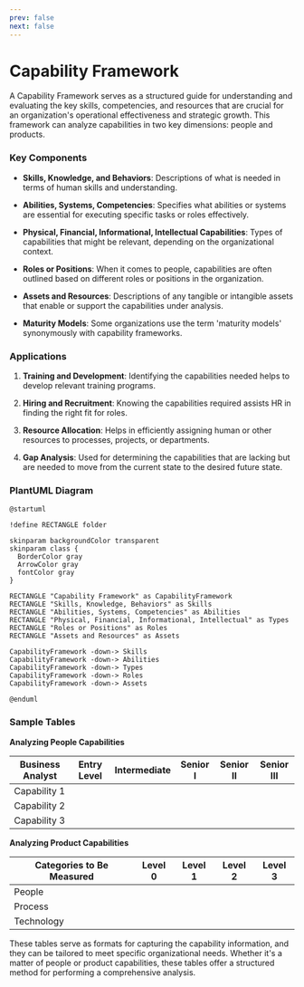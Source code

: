 ```yaml
---
prev: false
next: false
---
```


# Capability Framework

A Capability Framework serves as a structured guide for understanding and evaluating the key skills, competencies, and resources that are crucial for an organization's operational effectiveness and strategic growth. This framework can analyze capabilities in two key dimensions: people and products.

### Key Components

- **Skills, Knowledge, and Behaviors**: Descriptions of what is needed in terms of human skills and understanding.
- **Abilities, Systems, Competencies**: Specifies what abilities or systems are essential for executing specific tasks or roles effectively.
- **Physical, Financial, Informational, Intellectual Capabilities**: Types of capabilities that might be relevant, depending on the organizational context.

- **Roles or Positions**: When it comes to people, capabilities are often outlined based on different roles or positions in the organization.
- **Assets and Resources**: Descriptions of any tangible or intangible assets that enable or support the capabilities under analysis.
- **Maturity Models**: Some organizations use the term 'maturity models' synonymously with capability frameworks.

### Applications

1. **Training and Development**: Identifying the capabilities needed helps to develop relevant training programs.

2. **Hiring and Recruitment**: Knowing the capabilities required assists HR in finding the right fit for roles.

3. **Resource Allocation**: Helps in efficiently assigning human or other resources to processes, projects, or departments.

4. **Gap Analysis**: Used for determining the capabilities that are lacking but are needed to move from the current state to the desired future state.

### PlantUML Diagram

```plantuml
@startuml

!define RECTANGLE folder

skinparam backgroundColor transparent
skinparam class {
  BorderColor gray
  ArrowColor gray
  fontColor gray
}

RECTANGLE "Capability Framework" as CapabilityFramework
RECTANGLE "Skills, Knowledge, Behaviors" as Skills
RECTANGLE "Abilities, Systems, Competencies" as Abilities
RECTANGLE "Physical, Financial, Informational, Intellectual" as Types
RECTANGLE "Roles or Positions" as Roles
RECTANGLE "Assets and Resources" as Assets

CapabilityFramework -down-> Skills
CapabilityFramework -down-> Abilities
CapabilityFramework -down-> Types
CapabilityFramework -down-> Roles
CapabilityFramework -down-> Assets

@enduml
```

### Sample Tables

**Analyzing People Capabilities**

| Business Analyst | Entry Level | Intermediate | Senior I | Senior II | Senior III |
| ---------------- | ----------- | ------------ | -------- | --------- | ---------- |
| Capability 1     |             |              |          |           |            |
| Capability 2     |             |              |          |           |            |
| Capability 3     |             |              |          |           |            |

**Analyzing Product Capabilities**

| Categories to Be Measured | Level 0 | Level 1 | Level 2 | Level 3 |
| ------------------------- | ------- | ------- | ------- | ------- |
| People                    |         |         |         |         |
| Process                   |         |         |         |         |
| Technology                |         |         |         |         |

These tables serve as formats for capturing the capability information, and they can be tailored to meet specific organizational needs. Whether it's a matter of people or product capabilities, these tables offer a structured method for performing a comprehensive analysis.
